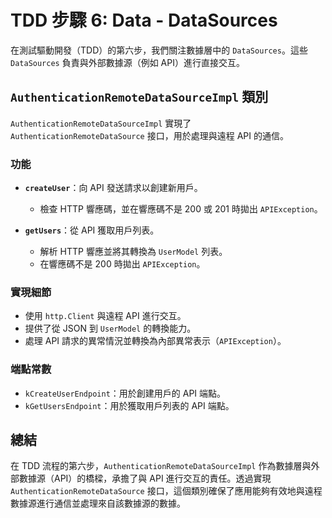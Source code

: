 # TDD 步驟 6: Data - DataSources

在測試驅動開發（TDD）的第六步，我們關注數據層中的 `DataSources`。這些 `DataSources` 負責與外部數據源（例如 API）進行直接交互。

## `AuthenticationRemoteDataSourceImpl` 類別

`AuthenticationRemoteDataSourceImpl` 實現了 `AuthenticationRemoteDataSource` 接口，用於處理與遠程 API 的通信。

### 功能
- **`createUser`**：向 API 發送請求以創建新用戶。
    - 檢查 HTTP 響應碼，並在響應碼不是 200 或 201 時拋出 `APIException`。

- **`getUsers`**：從 API 獲取用戶列表。
    - 解析 HTTP 響應並將其轉換為 `UserModel` 列表。
    - 在響應碼不是 200 時拋出 `APIException`。

### 實現細節
- 使用 `http.Client` 與遠程 API 進行交互。
- 提供了從 JSON 到 `UserModel` 的轉換能力。
- 處理 API 請求的異常情況並轉換為內部異常表示（`APIException`）。

### 端點常數
- `kCreateUserEndpoint`：用於創建用戶的 API 端點。
- `kGetUsersEndpoint`：用於獲取用戶列表的 API 端點。

## 總結

在 TDD 流程的第六步，`AuthenticationRemoteDataSourceImpl` 作為數據層與外部數據源（API）的橋樑，承擔了與 API 進行交互的責任。透過實現 `AuthenticationRemoteDataSource` 接口，這個類別確保了應用能夠有效地與遠程數據源進行通信並處理來自該數據源的數據。

